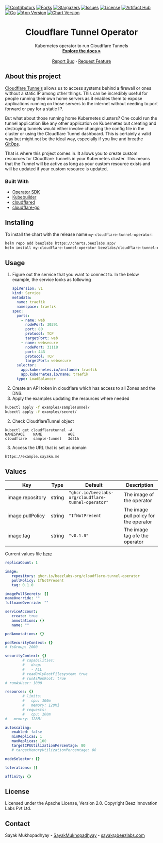 [![Contributors][contributors-shield]][contributors-url]
[![Forks][forks-shield]][forks-url]
[![Stargazers][stars-shield]][stars-url]
[![Issues][issues-shield]][issues-url]
[![License][license-shield]][license-url]
[![Artifact Hub][artifact-hub-shield]][artifact-hub-url]
[![Go][go-shield]][go-url]
[![App Version][app-version-shield]][app-version-url]
[![Chart Version][chart-version-shield]][chart-version-url]
<br />

<h1 align="center">Cloudflare Tunnel Operator</h1>

<p align="center">
  Kubernetes operator to run Cloudflare Tunnels
  <br />
  <a href="https://github.com/beezlabs-org/cloudflare-tunnel-operator"><strong>Explore the docs »</strong></a>
  <br />
  <br />
  <a href="https://github.com/beezlabs-org/cloudflare-tunnel-operator/issues">Report Bug</a>
  ·
  <a href="https://github.com/beezlabs-org/cloudflare-tunnel-operator/issues">Request Feature</a>
</p>

## About this project

[Cloudflare Tunnels](https://www.cloudflare.com/en-gb/products/tunnel/) allows us to access systems behind a firewall
or ones without a static IP among other things. This can be incredibly useful for people running their own home servers
as it enables them to expose applications running on those servers to the internet without needing to port forward
or pay for a static IP.

But what about those running home Kubernetes clusters? One could run the tunnel application like any other application
on Kubernetes but creating and destroying tunnels would either involve changing the config file in the cluster or
using the Cloudflare Tunnel dashboard. This is certainly a valid way but might not be the ideal way, especially if you
live and breathe [GitOps](https://www.weave.works/technologies/gitops/).

That is where this project comes in. It allows you to create custom resources for Cloudflare Tunnels in your Kubernetes
cluster. This means that the Tunnel will be active as long as your custom resource exists and will be updated if your
custom resource is updated.

### Built With

- [Operator SDK](https://sdk.operatorframework.io/)
- [Kubebuilder](https://book.kubebuilder.io/)
- [cloudflared](https://github.com/cloudflare/cloudflared/)
- [cloudflare-go](https://github.com/cloudflare/cloudflare-go/)

## Installing

To install the chart with the release name `my-cloudflare-tunnel-operator`:

```sh
helm repo add beezlabs https://charts.beezlabs.app/
helm install my-cloudflare-tunnel-operator beezlabs/cloudflare-tunnel-operator --version 0.1.0
```

## Usage
1. Figure out the service that you want to connect to. In the below example, the service looks as following
    ```yaml
    apiVersion: v1
    kind: Service
    metadata:
      name: traefik
      namespace: traefik
    spec:
      ports:
        - name: web
          nodePort: 30391
          port: 80
          protocol: TCP
          targetPort: web
        - name: websecure
          nodePort: 31118
          port: 443
          protocol: TCP
          targetPort: websecure
      selector:
        app.kubernetes.io/instance: traefik
        app.kubernetes.io/name: traefik
      type: LoadBalancer
    ```
2. Create an API token in cloudflare which has access to all Zones and the DNS.
3. Apply the examples updating the resources where needed
```sh
kubectl apply -f examples/sampleTunnel/
kubectl apply -f examples/secret/
```
2. Check CloudflareTunnel object
```console
kubectl get cloudflaretunnel -A
NAMESPACE    NAME            AGE
cloudflare   sample-tunnel   3d21h
```

3. Access the URL that is set as domain
```bash
https://example.sayakm.me
```

## Values

| Key                       | Type   | Default                                             | Description                            |
|---------------------------|--------|-----------------------------------------------------|----------------------------------------|
| image.repository          | string | `"ghcr.io/beezlabs-org/cloudflare-tunnel-operator"` | The image of the operator              |
| image.pullPolicy          | string | `"IfNotPresent`                                     | The image pull policy for the operator |
| image.tag                 | string | `"v0.1.0"`                                          | The image tag ofe the operator         |

Current values file [here](https://github.com/beezlabs-org/cloudflare-tunnel-operator/blob/main/charts/values.yaml)

```yaml
replicaCount: 1

image:
   repository: ghcr.io/beezlabs-org/cloudflare-tunnel-operator
   pullPolicy: IfNotPresent
   tag: 0.1.0

imagePullSecrets: []
nameOverride: ""
fullnameOverride: ""

serviceAccount:
   create: true
   annotations: {}
   name: ""

podAnnotations: {}

podSecurityContext: {}
# fsGroup: 2000

securityContext: {}
        # capabilities:
        #   drop:
        #   - ALL
        # readOnlyRootFilesystem: true
        # runAsNonRoot: true
# runAsUser: 1000

resources: {}
        # limits:
        #   cpu: 100m
        #   memory: 128Mi
        # requests:
        #   cpu: 100m
#   memory: 128Mi

autoscaling:
   enabled: false
   minReplicas: 1
   maxReplicas: 100
   targetCPUUtilizationPercentage: 80
   # targetMemoryUtilizationPercentage: 80

nodeSelector: {}

tolerations: []

affinity: {}
```

## License

Licensed under the Apache License, Version 2.0. Copyright Beez Innovation Labs Pvt Ltd.

## Contact

Sayak Mukhopadhyay - [SayakMukhopadhyay](https://github.com/SayakMukhopadhyay) - sayak@beezlabs.com


<!-- MARKDOWN LINKS & IMAGES -->
<!-- https://www.markdownguide.org/basic-syntax/#reference-style-links -->

[contributors-shield]: https://shields.beezlabs.app/github/contributors/beezlabs-org/cloudflare-tunnel-operator?style=for-the-badge
[contributors-url]: https://github.com/beezlabs-org/cloudflare-tunnel-operator
[forks-shield]: https://shields.beezlabs.app/github/forks/beezlabs-org/cloudflare-tunnel-operator?style=for-the-badge
[forks-url]: https://github.com/beezlabs-org/cloudflare-tunnel-operator/network/members
[stars-shield]: https://shields.beezlabs.app/github/stars/beezlabs-org/cloudflare-tunnel-operator?style=for-the-badge
[stars-url]: https://github.com/beezlabs-org/cloudflare-tunnel-operator/stargazers
[issues-shield]: https://shields.beezlabs.app/github/issues/beezlabs-org/cloudflare-tunnel-operator?style=for-the-badge
[issues-url]: https://github.com/beezlabs-org/cloudflare-tunnel-operator/issues
[license-shield]: https://shields.beezlabs.app/github/license/beezlabs-org/cloudflare-tunnel-operator?style=for-the-badge
[license-url]: https://github.com/beezlabs-org/cloudflare-tunnel-operator/blob/master/LICENSE
[artifact-hub-shield]: https://shields.beezlabs.app/static/v1?label=Artifact%20Hub&message=beezlabs&color=417598&logo=artifacthub&style=for-the-badge
[artifact-hub-url]: https://artifacthub.io/packages/helm/beezlabs/cloudflare-tunnel-operator
[go-shield]: https://shields.beezlabs.app/static/v1?label=Go&message=v1.17&color=007ec6&style=for-the-badge
[go-url]: https://go.dev/
[app-version-shield]: https://shields.beezlabs.app/static/v1?label=App%20Version&message=v0.1.0&color=007ec6&style=for-the-badge
[app-version-url]: https://github.com/beezlabs-org/cloudflare-tunnel-operator/releases/latest
[chart-version-shield]: https://shields.beezlabs.app/static/v1?label=Chart%20Version&message=0.1.0&color=007ec6&style=for-the-badge
[chart-version-url]: https://github.com/beezlabs-org/cloudflare-tunnel-operator/releases/latest
